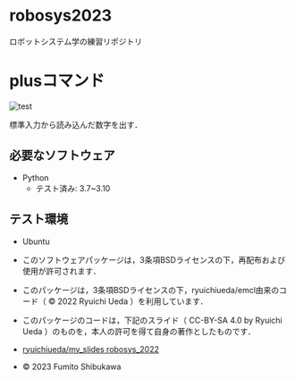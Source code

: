 # robosys2023
ロボットシステム学の練習リポジトリ

# plusコマンド

![test](https://github.com/fumitoshibukawa/robosys2023/actions/workflows/test.yml/badge.svg)

標準入力から読み込んだ数字を出す．

## 必要なソフトウェア

* Python
  * テスト済み: 3.7~3.10

## テスト環境
* Ubuntu

* このソフトウェアパッケージは，3条項BSDライセンスの下，再配布および使用が許可されます．
* このパッケージは，3条項BSDライセンスの下，ryuichiueda/emcl由来のコード（ © 2022 Ryuichi Ueda ）を利用しています．
* このパッケージのコードは，下記のスライド（ CC-BY-SA 4.0 by Ryuichi Ueda ）のものを，本人の許可を得て自身の著作としたものです．
* [ryuichiueda/my_slides robosys_2022](https://github.com/ryuichiueda/my_slides/tree/master/robosys_2022)
* © 2023 Fumito Shibukawa 
